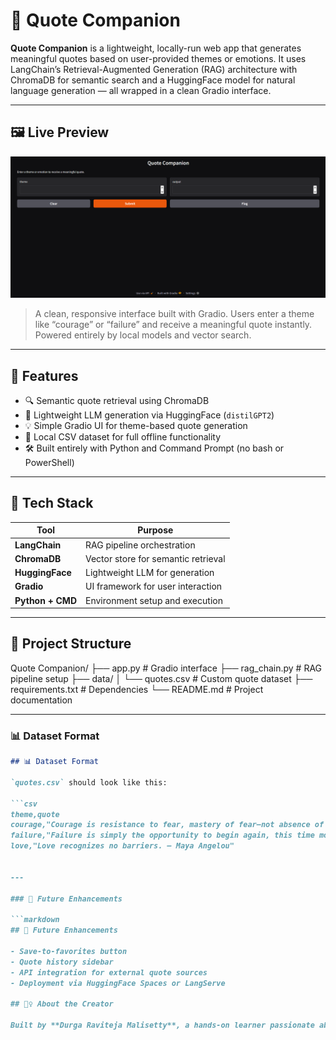 # 💬 Quote Companion

**Quote Companion** is a lightweight, locally-run web app that generates meaningful quotes based on user-provided themes or emotions. It uses LangChain’s Retrieval-Augmented Generation (RAG) architecture with ChromaDB for semantic search and a HuggingFace model for natural language generation — all wrapped in a clean Gradio interface.

---

## 🖼️ Live Preview

![Quote Companion Screenshot](./screenshot.png)

> A clean, responsive interface built with Gradio. Users enter a theme like “courage” or “failure” and receive a meaningful quote instantly. Powered entirely by local models and vector search.

---

## 🧠 Features

- 🔍 Semantic quote retrieval using ChromaDB
- 🧠 Lightweight LLM generation via HuggingFace (`distilGPT2`)
- 💡 Simple Gradio UI for theme-based quote generation
- 📁 Local CSV dataset for full offline functionality
- 🛠️ Built entirely with Python and Command Prompt (no bash or PowerShell)

---

## 🧰 Tech Stack

| Tool                   | Purpose                            |
|------------------------|-------------------------------------|
| **LangChain**          | RAG pipeline orchestration          |
| **ChromaDB**           | Vector store for semantic retrieval |
| **HuggingFace**        | Lightweight LLM for generation      |
| **Gradio**             | UI framework for user interaction   |
| **Python + CMD**       | Environment setup and execution     |

---

## 📁 Project Structure

Quote Companion/
├── app.py              # Gradio interface
├── rag_chain.py        # RAG pipeline setup
├── data/
│   └── quotes.csv      # Custom quote dataset
├── requirements.txt    # Dependencies
└── README.md           # Project documentation


---

### 📊 Dataset Format

```markdown
## 📊 Dataset Format

`quotes.csv` should look like this:

```csv
theme,quote
courage,"Courage is resistance to fear, mastery of fear—not absence of fear. – Mark Twain"
failure,"Failure is simply the opportunity to begin again, this time more intelligently. – Henry Ford"
love,"Love recognizes no barriers. – Maya Angelou"


---

### 🚀 Future Enhancements

```markdown
## 🚀 Future Enhancements

- Save-to-favorites button
- Quote history sidebar
- API integration for external quote sources
- Deployment via HuggingFace Spaces or LangServe

## 🙋‍♀️ About the Creator

Built by **Durga Raviteja Malisetty**, a hands-on learner passionate about clean architecture, minimal design, and real-world AI applications. This project reflects growing expertise in LangChain, ChromaDB, HuggingFace, and Gradio — all orchestrated with precision from the command line.

